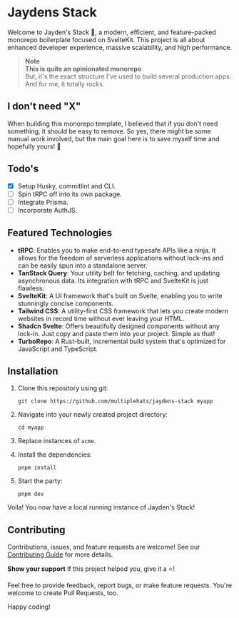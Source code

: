 # Jaydens Stack

Welcome to Jayden's Stack 👋, a modern, efficient, and feature-packed monorepo boilerplate focused on SvelteKit. This project is all about enhanced developer experience, massive scalability, and high performance.

> **Note** <br> **This is quite an opinionated monorepo** <br> But, it's the exact structure I've used to build several production apps. And for me, it totally rocks.

## I don't need "X"
When building this monorepo template, I believed that if you don't need something, it should be easy to remove. So yes, there might be some manual work involved, but the main goal here is to save myself time and hopefully yours! 🎉

## Todo's
- [x] Setup Husky, commitlint and CLI.
- [ ] Spin tRPC off into its own package.
- [ ] Integrate Prisma.
- [ ] Incorporate AuthJS.

## Featured Technologies
- **tRPC**: Enables you to make end-to-end typesafe APIs like a ninja. It allows for the freedom of serverless applications without lock-ins and can be easily spun into a standalone server.
- **TanStack Query**: Your utility belt for fetching, caching, and updating asynchronous data. Its integration with tRPC and SvelteKit is just flawless.
- **SvelteKit**: A UI framework that's built on Svelte, enabling you to write stunningly concise components.
- **Tailwind CSS**: A utility-first CSS framework that lets you create modern websites in record time without ever leaving your HTML.
- **Shadcn Svelte**: Offers beautifully designed components without any lock-in. Just copy and paste them into your project. Simple as that!
- **TurboRepo**: A Rust-built, incremental build system that's optimized for JavaScript and TypeScript.

## Installation
1. Clone this repository using git:
   ```
   git clone https://github.com/multiplehats/jaydens-stack myapp
   ```
2. Navigate into your newly created project directory:
   ```
   cd myapp
   ```
3. Replace instances of `acme`.
4. Install the dependencies:
    ```
    pnpm install
    ```

5. Start the party:
    ```
    pnpm dev
    ```
Voila! You now have a local running instance of Jayden's Stack!

## Contributing
Contributions, issues, and feature requests are welcome! See our [Contributing Guide](CONTRIBUTING.md) for more details.

**Show your support**
If this project helped you, give it a ⭐️!

Feel free to provide feedback, report bugs, or make feature requests. You're welcome to create Pull Requests, too.

Happy coding!
